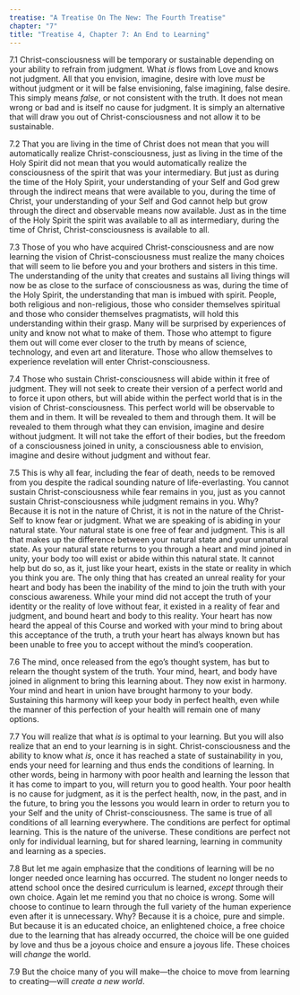 ```yaml
---
treatise: "A Treatise On The New: The Fourth Treatise"
chapter: "7"
title: "Treatise 4, Chapter 7: An End to Learning"
---
```


7.1 Christ-consciousness will be temporary or sustainable depending on
your ability to refrain from judgment. What *is* flows from Love and knows
not judgment. All that you envision, imagine, desire with love *must* be
without judgment or it will be false envisioning, false imagining, false
desire. This simply means *false*, or not consistent with the truth. It
does not mean wrong or bad and is itself no cause for judgment. It is
simply an alternative that will draw you out of Christ-consciousness and
not allow it to be sustainable. 

7.2 That you are living in the time of Christ does not mean that you
will automatically realize Christ-consciousness, just as living in the
time of the Holy Spirit did not mean that you would automatically
realize the consciousness of the spirit that was your intermediary. But
just as during the time of the Holy Spirit, your understanding of your
Self and God grew through the indirect means that were available to you,
during the time of Christ, your understanding of your Self and God
cannot help but grow through the direct and observable means now
available. Just as in the time of the Holy Spirit the spirit was
available to all as intermediary, during the time of Christ,
Christ-consciousness is available to all. 

7.3 Those of you who have acquired Christ-consciousness and are now
learning the vision of Christ-consciousness must realize the many
choices that will seem to lie before you and your brothers and sisters
in this time. The understanding of the unity that creates and sustains
all living things will now be as close to the surface of consciousness
as was, during the time of the Holy Spirit, the understanding that man
is imbued with spirit. People, both religious and non-religious, those
who consider themselves spiritual and those who consider themselves
pragmatists, will hold this understanding within their grasp. Many will
be surprised by experiences of unity and know not what to make of them.
Those who attempt to figure them out will come ever closer to the truth
by means of science, technology, and even art and literature. Those who
allow themselves to experience revelation will enter
Christ-consciousness.

7.4 Those who sustain Christ-consciousness will abide within it free of
judgment. They will not seek to create their version of a perfect world
and to force it upon others, but will abide within the perfect world
that is in the vision of Christ-consciousness. This perfect world will
be observable to them and in them. It will be revealed to them and
through them. It will be revealed to them through what they can
envision, imagine and desire without judgment. It will not take the
effort of their bodies, but the freedom of a consciousness joined in
unity, a consciousness able to envision, imagine and desire without
judgment and without fear. 

7.5 This is why all fear, including the fear of death, needs to be
removed from you despite the radical sounding nature of
life-everlasting. You cannot sustain Christ-consciousness while fear
remains in you, just as you cannot sustain Christ-consciousness while
judgment remains in you. Why? Because it is not in the nature of Christ,
it is not in the nature of the Christ-Self to know fear or judgment.
What we are speaking of is abiding in your natural state. Your natural
state is one free of fear and judgment. This is all that makes up the
difference between your natural state and your unnatural state. As your
natural state returns to you through a heart and mind joined in unity,
your body too will exist or abide within this natural state. It cannot
help but do so, as it, just like your heart, exists in the state or
reality in which you think you are. The only thing that has created an
unreal reality for your heart and body has been the inability of the
mind to join the truth with your conscious awareness. While your mind
did not accept the truth of your identity or the reality of love without
fear, it existed in a reality of fear and judgment, and bound heart and
body to this reality. Your heart has now heard the appeal of this Course
and worked with your mind to bring about this acceptance of the truth, a
truth your heart has always known but has been unable to free you to
accept without the mind’s cooperation. 

7.6 The mind, once released from the ego’s thought system, has but to
relearn the thought system of the truth. Your mind, heart, and body have
joined in alignment to bring this learning about. They now exist in
harmony. Your mind and heart in union have brought harmony to your body.
Sustaining this harmony will keep your body in perfect health, even
while the manner of this perfection of your health will remain one of
many options. 

7.7 You will realize that what *is* is optimal to your learning. But you
will also realize that an end to your learning is in sight.
Christ-consciousness and the ability to know what *is*, once it has
reached a state of sustainability in you, ends your need for learning
and thus ends the conditions of learning. In other words, being in
harmony with poor health and learning the lesson that it has come to
impart to you, will return you to good health. Your poor health is no
cause for judgment, as it is the perfect health, now, in the past, and
in the future, to bring you the lessons you would learn in order to
return you to your Self and the unity of Christ-consciousness. The same
is true of all conditions of all learning everywhere. The conditions are
perfect for optimal learning. This is the nature of the universe. These
conditions are perfect not only for individual learning, but for shared
learning, learning in community and learning as a species. 

7.8 But let me again emphasize that the conditions of learning will be
no longer needed once learning has occurred. The student no longer needs
to attend school once the desired curriculum is learned, *except* through
their own choice.  Again let me remind you that no choice is wrong. Some
will choose to continue to learn through the full variety of the human
experience even after it is unnecessary. Why? Because it is a choice,
pure and simple.  But because it is an educated choice, an enlightened
choice, a free choice due to the learning that has already occurred, the
choice will be one guided by love and thus be a joyous choice and ensure
a joyous life.  These choices will *change* the world.

7.9 But the choice many of you will make—the choice to move from
learning to creating—will *create a new world*.

